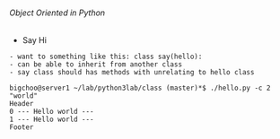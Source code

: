 ###### Object Oriented in Python

* Say Hi 
```
- want to something like this: class say(hello):
- can be able to inherit from another class
- say class should has methods with unrelating to hello class

bigchoo@server1 ~/lab/python3lab/class (master)*$ ./hello.py -c 2 "world"
Header
0 --- Hello world ---
1 --- Hello world ---
Footer
```
